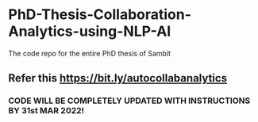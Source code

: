 # PhD-Thesis-Collaboration-Analytics-using-NLP-AI
The code repo for the entire PhD thesis of Sambit
## Refer this https://bit.ly/autocollabanalytics
### CODE WILL BE COMPLETELY UPDATED WITH INSTRUCTIONS BY 31st MAR 2022!
